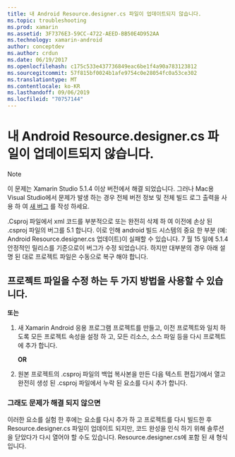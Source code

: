 ```yaml
---
title: 내 Android Resource.designer.cs 파일이 업데이트되지 않습니다.
ms.topic: troubleshooting
ms.prod: xamarin
ms.assetid: 3F7376E3-59CC-4722-AEED-BB50E4D952AA
ms.technology: xamarin-android
author: conceptdev
ms.author: crdun
ms.date: 06/19/2017
ms.openlocfilehash: c175c533e437736849eac6be1f4a90a783123812
ms.sourcegitcommit: 57f815bf0024b1afe9754c0e28054fc0a53ce302
ms.translationtype: MT
ms.contentlocale: ko-KR
ms.lasthandoff: 09/06/2019
ms.locfileid: "70757144"
---
```

# <a name="my-android-resourcedesignercs-file-will-not-update"></a>내 Android Resource.designer.cs 파일이 업데이트되지 않습니다.

> [!NOTE]
> 이 문제는 Xamarin Studio 5.1.4 이상 버전에서 해결 되었습니다. 그러나 Mac용 Visual Studio에서 문제가 발생 하는 경우 전체 버전 정보 및 전체 빌드 로그 출력을 사용 하 여 [새 버그](~/cross-platform/troubleshooting/questions/howto-file-bug.md) 를 작성 하세요.

.Csproj 파일에서 xml 코드를 부분적으로 또는 완전히 삭제 하 여 이전에 손상 된 .csproj 파일의 버그를 5.1 합니다. 이로 인해 android 빌드 시스템의 중요 한 부분 (예: Android Resource.designer.cs 업데이트)이 실패할 수 있습니다. 7 월 15 일에 5.1.4 안정적인 릴리스를 기준으로이 버그가 수정 되었습니다. 하지만 대부분의 경우 아래 설명 된 대로 프로젝트 파일은 수동으로 복구 해야 합니다.

## <a name="two-possible-approaches-to-fixing-up-the-project-file"></a>프로젝트 파일을 수정 하는 두 가지 방법을 사용할 수 있습니다.

**또는**

1. 새 Xamarin Android 응용 프로그램 프로젝트를 만들고, 이전 프로젝트와 일치 하도록 모든 프로젝트 속성을 설정 하 고, 모든 리소스, 소스 파일 등을 다시 프로젝트에 추가 합니다.

   **OR**

2. 원본 프로젝트의 .csproj 파일의 백업 복사본을 만든 다음 텍스트 편집기에서 열고 완전히 생성 된 .csproj 파일에서 누락 된 요소를 다시 추가 합니다.

### <a name="if-this-does-not-solve-the-problem"></a>그래도 문제가 해결 되지 않으면

이러한 요소를 실험 한 후에는 요소를 다시 추가 하 고 프로젝트를 다시 빌드한 후 Resource.designer.cs 파일이 업데이트 되지만, 코드 완성을 인식 하기 위해 솔루션을 닫았다가 다시 열어야 할 수도 있습니다. Resource.designer.cs에 포함 된 새 형식입니다. 
